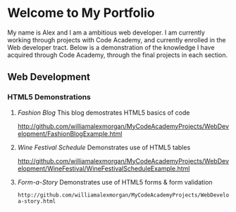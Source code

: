 # Welcome to My Portfolio

My name is Alex and I am a ambitious web developer. I am currently working through projects with Code Academy, and currently enrolled in the Web developer tract. Below is a demonstration of the knowledge I have acquired through Code Academy, through the final projects in each section.

## Web Development

### HTML5 Demonstrations

  1. *Fashion Blog*
      This blog demostrates HTML5 basics of code
      
        http://github.com/williamalexmorgan/MyCodeAcademyProjects/WebDevelopment/FashionBlogExample.html
      
  2. *Wine Festival Schedule*
      Demonstrates use of HTML5 tables
      
        http://github.com/williamalexmorgan/MyCodeAcademyProjects/WebDevelopment/WineFestival/WineFestivalScheduleExample.html
        
   3. *Form-a-Story*
        Demonstrates use of HTML5 forms & form validation
        
          http://github.com/williamalexmorgan/MyCodeAcademyProjects/WebDevelopment/Form-a-story.html
